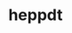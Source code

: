 ---
title: "heppdt"
layout: cache
categories: [package, develop-2025-02-02]
meta: {"versions": ["2.06.01"], "compilers": ["gcc@=11.4.0"], "oss": ["ubuntu22.04"], "platforms": ["linux"], "targets": ["x86_64_v3"], "stacks": ["hep", "root"], "num_specs": 1, "num_specs_by_stack": {"hep": 1, "root": 1}}
spec_details: [{"hash": "v6l2xjcczbwgbz47cl5udpqa3xk4hxvi", "compiler": "gcc@=11.4.0", "versions": ["2.06.01"], "os": "ubuntu22.04", "platform": "linux", "target": "x86_64_v3", "variants": ["build_system=autotools"], "stacks": ["hep", "root"], "size": "-", "tarball": "https://binaries.spack.io/develop-2025-02-02/build_cache/linux-ubuntu22.04-x86_64_v3/gcc-11.4.0/heppdt-2.06.01/linux-ubuntu22.04-x86_64_v3-gcc-11.4.0-heppdt-2.06.01-v6l2xjcczbwgbz47cl5udpqa3xk4hxvi.spack"}]
---